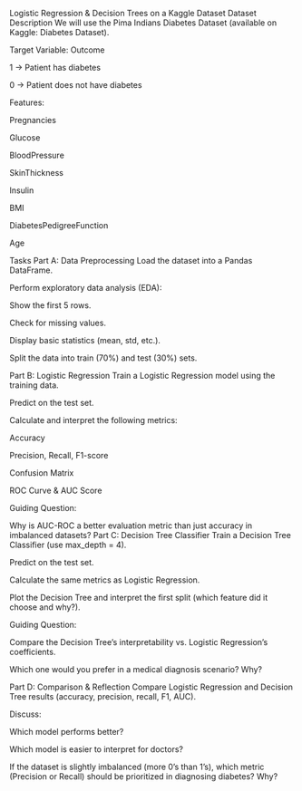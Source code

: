 Logistic Regression & Decision Trees on a Kaggle Dataset
Dataset Description
We will use the Pima Indians Diabetes Dataset (available on Kaggle: Diabetes Dataset).

Target Variable: Outcome

1 → Patient has diabetes

0 → Patient does not have diabetes

Features:

Pregnancies

Glucose

BloodPressure

SkinThickness

Insulin

BMI

DiabetesPedigreeFunction

Age

Tasks
Part A: Data Preprocessing
Load the dataset into a Pandas DataFrame.

Perform exploratory data analysis (EDA):

Show the first 5 rows.

Check for missing values.

Display basic statistics (mean, std, etc.).

Split the data into train (70%) and test (30%) sets.

Part B: Logistic Regression
Train a Logistic Regression model using the training data.

Predict on the test set.

Calculate and interpret the following metrics:

Accuracy

Precision, Recall, F1-score

Confusion Matrix

ROC Curve & AUC Score

Guiding Question:

Why is AUC-ROC a better evaluation metric than just accuracy in imbalanced datasets?
Part C: Decision Tree Classifier
Train a Decision Tree Classifier (use max_depth = 4).

Predict on the test set.

Calculate the same metrics as Logistic Regression.

Plot the Decision Tree and interpret the first split (which feature did it choose and why?).

Guiding Question:

Compare the Decision Tree’s interpretability vs. Logistic Regression’s coefficients.

Which one would you prefer in a medical diagnosis scenario? Why?

Part D: Comparison & Reflection
Compare Logistic Regression and Decision Tree results (accuracy, precision, recall, F1, AUC).

Discuss:

Which model performs better?

Which model is easier to interpret for doctors?

If the dataset is slightly imbalanced (more 0’s than 1’s), which metric (Precision or Recall) should be prioritized in diagnosing diabetes? Why?


